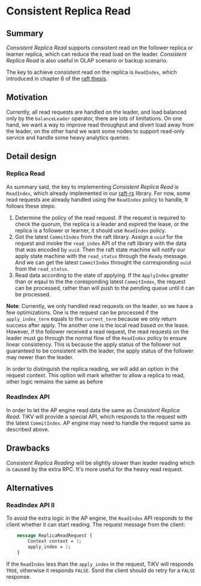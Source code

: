 # Consistent Replica Read

## Summary

*Consistent Replica Read* supports consistent read on the follower replica or
learner replica, which can reduce the read load on the leader. *Consistent
Replica Read* is also useful in OLAP scenario or backup scenario.

The key to achieve consistent read on the replica is `ReadIndex`, which
introduced in chapter 6 of the [raft
thesis](https://ramcloud.stanford.edu/~ongaro/thesis.pdf).

## Motivation

Currently, all read requests are handled on the leader, and load balanced only
by the `balanceLeader` operator, there are lots of limitations. On one hand, we
want a way to improve read throughput and divert load away from the leader, on
the other hand we want some nodes to support read-only service and handle some
heavy analytics queries.

## Detail design

### Replica Read

As summary said, the key to implementing *Consistent Replica Read* is
`ReadIndex`, which already implemented in our
[raft-rs](http://github.com/pingcap/raft-rs) library. For now, some read
requests are already handled using the `ReadIndex` policy to handle, It follows
these steps:

1. Determine the policy of the read request. If the request is required to
   check the quorum, the replica is a leader and expired the lease, or the
   replica is a follower or learner, it should use `ReadIndex` policy.
2. Got the latest `CommitIndex` from the raft library. Assign a `uuid` for the
   request and invoke the `read_index` API of the raft library with the data
   that was encoded by `uuid`. Then the raft state machine will notify our apply
   state machine with the `read_status` through the `Ready` message. And we can
   get the latest `CommitIndex` throught the corresponding `uuid` from the
   `read_status`.
3. Read data according to the state of applying. If the `ApplyIndex` greater
   than or eqaul to the the coresponding latest `CommitIndex`, the request can
   be processed, rather than will push to the pending queue until it can be
   processed.

**Note**: Currently, we only handled read requests on the leader, so we have a
few optimizations. One is the request can be processed if the
`apply_index_term` equals to the `current_term` because we only return success
after apply. The another one is the local read based on the lease. However, if
the follower received a read request, the read requests on the leader must go
through the normal flow of the `ReadIndex` policy to ensure linear consistency.
This is because the apply status of the follower not guaranteed to be
consistent with the leader, the apply status of the follower may newer than the
leader.

In order to distinguish the replica reading, we will add an option in the
request context. This option will mark whether to allow a replica to read,
other logic remains the same as before

### ReadIndex API

In order to let the AP engine read data the same as *Consistent Replica Read*.
TiKV will provide a special API, which responds to the request with the latest
`CommitIndex`. AP engine may need to handle the request same as described above.

## Drawbacks

*Consistent Replica Reading* will be slightly slower than leader reading which
is caused by the extra RPC. It's more useful for the heavy read request.

## Alternatives

### ReadIndex API II

To avoid the extra logic in the AP engine, the `ReadIndex` API responds to the
client whether it can start reading. The request message from the client:

```protobuf
    message ReplicaReadRequest {
        Context context = 1;
        apply_index = 2;
    }
```

If the `ReadIndex` less than the `apply_index` in the request, TiKV will
responds `TRUE`, otherwise it responds `FALSE`. Ssnd the client should do retry
for a `FALSE` response.
